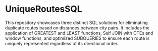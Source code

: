 # UniqueRoutesSQL
This repository showcases three distinct SQL solutions for eliminating duplicate routes based on distances between city pairs. It includes the application of GREATEST and LEAST functions, Self JOIN with CTEs and window functions, and optimized SUBQUERIES to ensure each route is uniquely represented regardless of its directional order.
